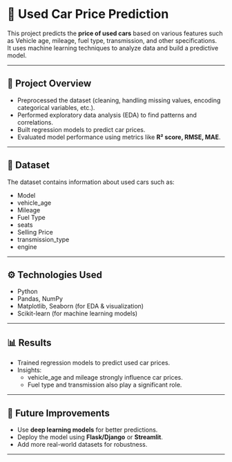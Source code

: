# 🚗 Used Car Price Prediction

This project predicts the **price of used cars** based on various features such as Vehicle age, mileage, fuel type, transmission, and other specifications.  
It uses machine learning techniques to analyze data and build a predictive model.

---

## 📌 Project Overview
- Preprocessed the dataset (cleaning, handling missing values, encoding categorical variables, etc.).  
- Performed exploratory data analysis (EDA) to find patterns and correlations.  
- Built regression models to predict car prices.  
- Evaluated model performance using metrics like **R² score, RMSE, MAE**.  

---

## 📂 Dataset
The dataset contains information about used cars such as:
- Model 
- vehicle_age
- Mileage  
- Fuel Type  
- seats
- Selling Price 
- transmission_type
- engine
   

---

## ⚙️ Technologies Used
- Python   
- Pandas, NumPy  
- Matplotlib, Seaborn (for EDA & visualization)  
- Scikit-learn (for machine learning models)  

---

## 📊 Results
- Trained regression models to predict used car prices.  
- Insights:  
  - vehicle_age and mileage strongly influence car prices.  
  - Fuel type and transmission also play a significant role.  

---

## 📌 Future Improvements
- Use **deep learning models** for better predictions.  
- Deploy the model using **Flask/Django** or **Streamlit**.  
- Add more real-world datasets for robustness.  

---
 
